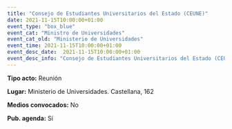 ```yaml
---
title: "Consejo de Estudiantes Universitarios del Estado (CEUNE)"
date: 2021-11-15T10:00:00+01:00
event_type: "box_blue" 
event_cat: "Ministro de Universidades"
event_cat_old: "Ministerio de Universidades"
event_time: 2021-11-15T10:00:00+01:00
event_desc_date:  2021-11-15T10:00:00+01:00
event_desc_info: "Consejo de Estudiantes Universitarios del Estado (CEUNE)"
---
```

<p class="card-light list_schedule_description"><b>Tipo acto:</b> Reunión
</p>
<p class="card-light list_schedule_description"><b>Lugar:</b> Ministerio de Universidades. Castellana, 162
</p>
<p class="card-light list_schedule_description"><b>Medios convocados:</b> No
</p>
<p class="card-light list_schedule_description"><b>Pub. agenda:</b> Sí
</p>